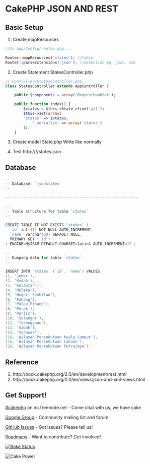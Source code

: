 CakePHP JSON AND REST
=====================
Basic Setup
-----------

1. Create mapResources

```php
//In app/Config/routes.php...

Router::mapResources('states'); //table
Router::parseExtensions('json'); //extention eg. json, xml
```

2. Create Statement StatesController.php

```php
// Controller/StatesController.php
class StatesController extends AppController {

    public $components = array('RequestHandler');

    public function index() {
        $states = $this->State->find('all');
        $this->set(array(
        'states' => $states,
            '_serialize' => array('states')
        ));
    }
```
3. Create model State.php
   Write like normally

4. Test http://<server>/<project>/states.json


Database
--------
```go
--
-- Database: `jsonstates`
--

-- --------------------------------------------------------

--
-- Table structure for table `states`
--

CREATE TABLE IF NOT EXISTS `states` (
  `id` int(11) NOT NULL AUTO_INCREMENT,
  `name` varchar(50) DEFAULT NULL,
  PRIMARY KEY (`id`)
) ENGINE=MyISAM DEFAULT CHARSET=latin1 AUTO_INCREMENT=17 ;

--
-- Dumping data for table `states`
--

INSERT INTO `states` (`id`, `name`) VALUES
(1, 'Johor'),
(2, 'Kedah'),
(3, 'Kelantan'),
(4, 'Melaka'),
(5, 'Negeri Sembilan'),
(6, 'Pahang'),
(7, 'Pulau Pinang'),
(8, 'Perak'),
(9, 'Perlis'),
(10, 'Selangor'),
(11, 'Terengganu'),
(12, 'Sabah'),
(13, 'Sarawak'),
(14, 'Wilayah Persekutuan Kuala Lumpur'),
(15, 'Wilayah Persekutuan Labuan'),
(16, 'Wilayah Persekutuan Putrajaya');

```
Reference
----------
<ol>
<li>http://book.cakephp.org/2.0/en/development/rest.html</li>
<li>http://book.cakephp.org/2.0/en/views/json-and-xml-views.html</li>
</ol>

Get Support!
------------

[#cakephp](http://webchat.freenode.net/?channels=#cakephp) on irc.freenode.net - Come chat with us, we have cake

[Google Group](https://groups.google.com/group/cake-php) - Community mailing list and forum

[GitHub Issues](https://github.com/cakephp/cakephp/issues) - Got issues? Please tell us!

[Roadmaps](https://github.com/cakephp/cakephp/wiki#roadmaps) - Want to contribute? Get involved!

[![Bake Status](https://secure.travis-ci.org/cakephp/cakephp.png?branch=master)](http://travis-ci.org/cakephp/cakephp)

![Cake Power](https://raw.github.com/cakephp/cakephp/master/lib/Cake/Console/Templates/skel/webroot/img/cake.power.gif)
